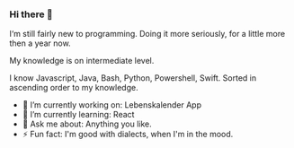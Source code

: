 ### Hi there 👋

I‘m still fairly new to programming. Doing it more seriously, for a little more then a year now.

My knowledge is on intermediate level.

I know Javascript, Java, Bash, Python, Powershell, Swift. Sorted in ascending order to my knowledge.

- 🔭 I’m currently working on: Lebenskalender App
- 🌱 I’m currently learning: React
- 💬 Ask me about: Anything you like.
- ⚡ Fun fact: I'm good with dialects, when I'm in the mood.
